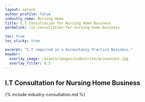 ```yaml
---
layout: splash 
author_profile: false 
industry_name: Nursing Home
title: I.T Consultation for Nursing Home Business
permalink: /it-consultation-for-nursing-home-business

toc: true
toc_sticky: true

excerpt: "I.T required in a Accountancy Practice Business."
header:
  overlay_image: /assets/images/industries/accountant.jpg
  overlay_filter: 0.5 
---
```


## I.T Consultation for Nursing Home Business

{% include industry-consultation.md %}
